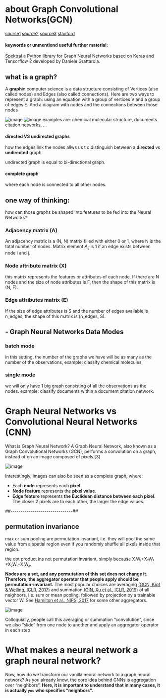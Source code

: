 # about Graph Convolutional Networks(GCN)
[sourse1](https://medium.com/analytics-vidhya/getting-the-intuition-of-graph-neural-networks-a30a2c34280d)
[source2](https://medium.com/@BorisAKnyazev/tutorial-on-graph-neural-networks-for-computer-vision-and-beyond-part-1-3d9fada3b80d)
[source3](https://missinglink.ai/guides/convolutional-neural-networks/graph-convolutional-networks/)
[stanford](http://web.stanford.edu/class/cs224w/)

#### keywords or unmentiond useful further material:
[Spektral](https://spektral.graphneural.network/) a Python library for Graph Neural Networks based on Keras and Tensorflow 2 developed by Daniele Grattarola.

## what is a graph?
A **graph**in computer science is a data structure consisting of Vertices (also called nodes) and Edges (also called connections).
Here are two ways to represent a graph: using an equation with a group of vertices V and a group of edges E. And a diagram with nodes and the connections between those nodes

![image](https://missinglink.ai/wp-content/uploads/2019/07/Graph-and-Convolutional-Neural-Network-Concepts.png)
![image](https://missinglink.ai/wp-content/uploads/2019/07/Converting-graph-structure-to-a-neural-network-function.png)
examples are: chemical molecular structure, documents citation networks, ...
#### directed VS undirected graphs
how the edges link the nodes allws us t o distinguish between a __directed__ vs __undirected__ graph.

undirected graph is equal to bi-directional graph.
#### complete graph
where each node is connected to all other nodes.

## one way of thinking:
how can those graphs be shaped into features to be fed into the Neural Networks?

### Adjacency matrix (A)
An adjacency matrix is a (N, N) matrix filled with either 0 or 1, where N is the total number of nodes.
Matrix element $A_{ij}$ is 1 if an edge exists between node i and j.

### Node attribute matrix (X)
this matrix represents the features or attributes of each node. 
If there are N nodes and the size of node attributes is F, then the shape of this matrix is (N, F).

### Edge attributes matrix (E)
If the size of edge attributes is S and the number of edges available is n_edges, 
the shape of this matrix is (n_edges, S).

## - Graph Neural Networks Data Modes
### batch mode
in this setting, the number of the graphs we have will be as many as the number of the observations, example: classify chemical molecules
### single mode
we will only have 1 big graph consisting of all the observations as the nodes. example: classify documents within a document citation network.

# Graph Neural Networks vs Convolutional Neural Networks (CNN)
What is Graph Neural Network?
A Graph Neural Network, also known as a Graph Convolutional Networks (GCN), performs a convolution on a graph, instead of on an image composed of pixels.[3]

![image](https://missinglink.ai/wp-content/uploads/2019/07/Converting-graph-structure-to-a-neural-network-function.png)

Interestingly, images can also be seen as a complete graph, where:
- Each __node__ represents each __pixel__.
- __Node feature__ represents the __pixel value__.
- __Edge feature__ represents __the Euclidean distance between each pixel__. The closer 2 pixels are to each other, the larger the edge values.

##-------------------------------##
## permutation invariance
max or sum pooling are permutation invariant, i.e. they will pool the same value from a spatial region even if you randomly shuffle all pixels inside that region.

the dot product ins not permutation invariant, simply because X₁W₁+X₂W₂ ≠X₂W₁+X₁W₂.

**Nodes are a set, and any permutation of this set does not change it. Therefore, the aggregator operator that people apply should be permutation-invariant.**  The most popular choices are averaging [(GCN, Kipf & Welling, ICLR, 2017)](https://arxiv.org/abs/1609.02907) and summation [(GIN, Xu et al., ICLR, 2019)](https://arxiv.org/abs/1810.00826) of all neighbors, i.e. sum or mean pooling, followed by projection by a trainable vector W. See [Hamilton et al., NIPS, 2017](https://arxiv.org/abs/1706.02216) for some other aggregators.

![image](https://miro.medium.com/max/700/1*r91KCqXWXm3ltrixv_kUcA.png)

Colloquially, people call this averaging or summation “convolution”, since we also “slide” from one node to another and apply an aggregator operator in each step

# What makes a neural network a graph neural network?
Now, how do we transform our vanilla neural network to a graph neural network? As you already know, the core idea behind GNNs is aggregation over “neighbors”. 
**Here, it is important to understand that in many cases, it is actually `you` who specifies “neighbors”.**
